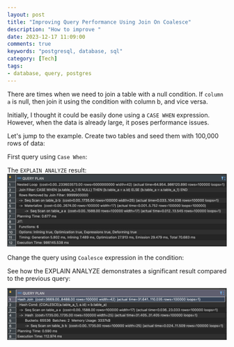 ```yaml
---
layout: post
title: "Improving Query Performance Using Join On Coalesce"
description: "How to improve "
date: 2023-12-17 11:09:00
comments: true
keywords: "postgresql, database, sql"
category: [Tech]
tags:
- database, query, postgres
---
```


There are times when we need to join a table with a null condition. If `column a` is null, then join it using the condition with column b, and vice versa.

Initially, I thought it could be easily done using a `CASE WHEN` expression. However, when the data is already large, it poses performance issues.

Let's jump to the example. 
Create two tables and seed them with 100,000 rows of data:
<script src="https://gist.github.com/ameliarahman/7af1db68d32108f2f49c2b65dffeda7f.js"></script>
<script src="https://gist.github.com/ameliarahman/21a61ca6a27c5773abb0ce7b828efd1e.js"></script>


First query using `Case When`:
<script src="https://gist.github.com/ameliarahman/79b0ea419f49a543f8325057508e2bf9.js"></script>
The `EXPLAIN ANALYZE` result:
![](../assets/img/join_coalesce/explain1.png)

Change the query using `Coalesce` expression in the condition:
<script src="https://gist.github.com/ameliarahman/fb05c5691c48b01cce65c5f537512425.js"></script>
See how the EXPLAIN ANALYZE demonstrates a significant result compared to the previous query:

![](../assets/img/join_coalesce/explain2.png)
